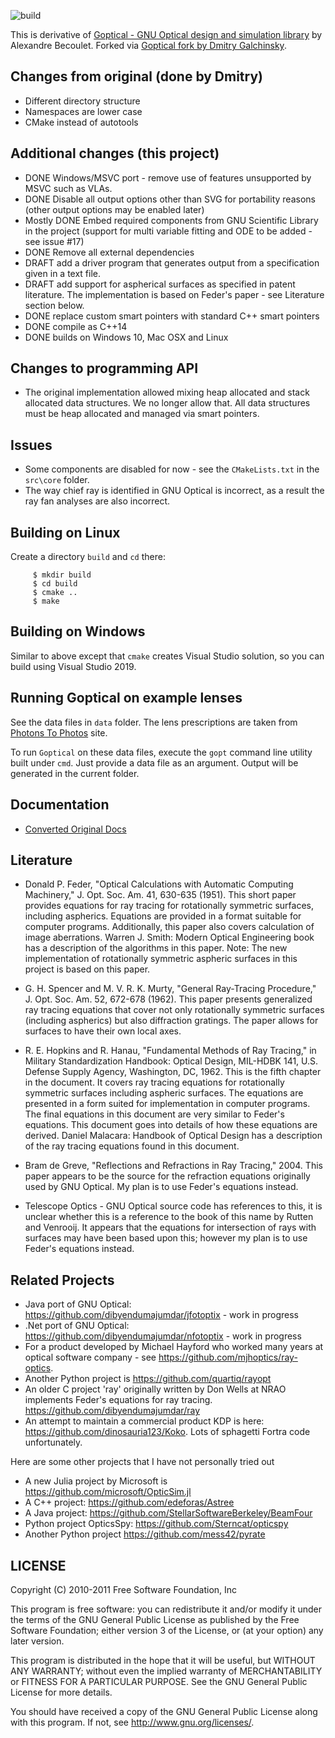 ![build](https://github.com/dibyendumajumdar/goptical/workflows/build/badge.svg)

This is derivative of [Goptical - GNU Optical design and simulation library](https://www.gnu.org/software/goptical/) by Alexandre Becoulet. Forked via [Goptical fork by Dmitry Galchinsky](https://github.com/galchinsky/goptical).

## Changes from original (done by Dmitry)

* Different directory structure
* Namespaces are lower case
* CMake instead of autotools

## Additional changes (this project)

* DONE Windows/MSVC port - remove use of features unsupported by MSVC such as VLAs. 
* DONE Disable all output options other than SVG for portability reasons (other output options may be enabled later)
* Mostly DONE Embed required components from GNU Scientific Library in the project (support for multi variable fitting 
  and ODE to be added - see issue #17)
* DONE Remove all external dependencies
* DRAFT add a driver program that generates output from a specification given in a text file.
* DRAFT add support for aspherical surfaces as specified in patent literature. The implementation is based on Feder's paper - see Literature section below.
* DONE replace custom smart pointers with standard C++ smart pointers
* DONE compile as C++14
* DONE builds on Windows 10, Mac OSX and Linux

## Changes to programming API

* The original implementation allowed mixing heap allocated and stack allocated data structures.
  We no longer allow that. All data structures must be heap allocated and
  managed via smart pointers.

## Issues

* Some components are disabled for now - see the `CMakeLists.txt` in the `src\core` folder.
* The way chief ray is identified in GNU Optical is incorrect, as a result the ray fan analyses are also incorrect. 

## Building on Linux

Create a directory `build` and `cd` there:

```
     $ mkdir build
     $ cd build
     $ cmake ..
     $ make
```

## Building on Windows

Similar to above except that `cmake` creates Visual Studio solution, so you can build using Visual Studio 2019.

## Running Goptical on example lenses

See the data files in `data` folder. The lens prescriptions are taken from [Photons To Photos](https://www.photonstophotos.net/) 
site. 

To run `Goptical` on these data files, execute the `gopt` command line utility built under `cmd`. Just provide a data file as an argument. Output will be generated in the current folder.

## Documentation

* [Converted Original Docs](https://github.com/dibyendumajumdar/goptical/blob/master/documentation/goptical-manual.rst)

## Literature

* Donald P. Feder, "Optical Calculations with Automatic Computing Machinery," J. Opt. Soc. Am. 41, 630-635 (1951). This short paper provides equations for ray tracing for rotationally symmetric surfaces, including aspherics. Equations are provided in a format suitable for computer programs. Additionally, this paper also covers calculation of image aberrations. Warren J. Smith: Modern Optical Engineering book has a description of the algorithms in this paper. Note: The new implementation of rotationally symmetric aspheric surfaces in this project is based on this paper. 

* G. H. Spencer and M. V. R. K. Murty, "General Ray-Tracing Procedure," J. Opt. Soc. Am. 52, 672-678 (1962). This paper presents generalized ray tracing equations that cover not only rotationally symmetric surfaces (including aspherics) but also diffraction gratings. The paper allows for surfaces to have their own local axes. 

* R. E. Hopkins and R. Hanau, "Fundamental Methods of Ray Tracing," in Military Standardization Handbook: Optical Design, MIL-HDBK 141, U.S. Defense Supply Agency, Washington, DC, 1962. This is the fifth chapter in the document. It covers ray tracing equations for rotationally symmetric surfaces including aspheric surfaces. The equations are presented in a form suited for implementation in computer programs. The final equations in this document are very similar to Feder's equations. This document goes into details of how these equations are derived. Daniel Malacara: Handbook of Optical Design has a description of the ray tracing equations found in this document. 

* Bram de Greve, "Reflections and Refractions in Ray Tracing," 2004. This paper appears to be the source for the refraction equations originally used by GNU Optical. My plan is to use Feder's equations instead. 

* Telescope Optics - GNU Optical source code has references to this, it is unclear whether this is a reference to the book of this name by Rutten and Venrooij. It appears that the equations for intersection of rays with surfaces may have been based upon this; however my plan is to use Feder's equations instead.

## Related Projects

* Java port of GNU Optical: https://github.com/dibyendumajumdar/jfotoptix - work in progress
* .Net port of GNU Optical: https://github.com/dibyendumajumdar/nfotoptix - work in progress
* For a product developed by Michael Hayford who worked many years at optical software company - see https://github.com/mjhoptics/ray-optics. 
* Another Python project is https://github.com/quartiq/rayopt
* An older C project 'ray' originally written by Don Wells at NRAO implements Feder's equations for ray tracing. https://github.com/dibyendumajumdar/ray
* An attempt to maintain a commercial product KDP is here: https://github.com/dinosauria123/Koko. Lots of sphagetti Fortra code unfortunately. 

Here are some other projects that I have not personally tried out

* A new Julia project by Microsoft is https://github.com/microsoft/OpticSim.jl
* A C++ project: https://github.com/edeforas/Astree
* A Java project: https://github.com/StellarSoftwareBerkeley/BeamFour
* Python project OpticsSpy: https://github.com/Sterncat/opticspy 
* Another Python project https://github.com/mess42/pyrate

## LICENSE


 Copyright (C) 2010-2011 Free Software Foundation, Inc
 
 This program is free software: you can redistribute it and/or modify
 it under the terms of the GNU General Public License as published by
 the Free Software Foundation; either version 3 of the License, or
 (at your option) any later version.
 
 This program is distributed in the hope that it will be useful,
 but WITHOUT ANY WARRANTY; without even the implied warranty of
 MERCHANTABILITY or FITNESS FOR A PARTICULAR PURPOSE.  See the
 GNU General Public License for more details.
 
 You should have received a copy of the GNU General Public License
 along with this program.  If not, see <http://www.gnu.org/licenses/>.
